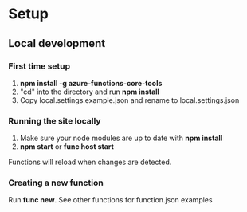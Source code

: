 # Setup

## Local development

### First time setup
1. **npm install -g azure-functions-core-tools**
2. "cd" into the directory and run **npm install**
3. Copy local.settings.example.json and rename to local.settings.json

### Running the site locally
1. Make sure your node modules are up to date with **npm install**
2. **npm start** or **func host start**

Functions will reload when changes are detected.

### Creating a new function
Run **func new**. See other functions for function.json examples
